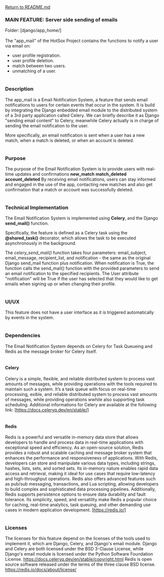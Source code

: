 [Return to README.md](../README.md)

### MAIN FEATURE: Server side sending of emails
Folder: [django/app_home/]
<br/><br/>
The "app_mail" of the HotSox Project contains the functions to notify a user via email on:

- user profile registration.
- user profile deletion.
- match between two users.
- unmatching of a user.
<br/><br/>

### Description

The app_mail is a Email Notification System, a feature that sends email notifications to users for certain events that occur in the system.
It is build by integrating the Django enbedded email module to the distributed system of a 3rd party application called Celery.
We can briefly describe it as Django "sending email content" to Celery, meanwhile Celery actually is in charge of sending the email notification to the user.

More specifically, an email notification is sent when a user has a new match, when a match is deleted, or when an account is deleted.
<br/><br/>

### Purpose

The purpose of the Email Notification System is to provide users with real-time updates and confirmations
**new_match**
**match_deleted**
**account_deleted**
By receiving email notifications, users can stay informed and engaged in the use of the app, contacting new matches and also get confirmation that a match or account was successfully deleted.
<br/><br/>

### Technical Implementation

The Email Notification System is implemented using **Celery**, and the Django **send_mail()** function.

Specifically, the feature is defined as a Celery task using the **@shared_task()** decorator, which allows the task to be executed asynchronously in the background.

The _celery_send_mail()_ function takes four parameters: email_subject, email_message, recipient_list, and notification - the same as the original Django send_mail function plus notification.
When notification is True, the function calls the send_mail() function with the provided parameters to send an email notification to the specified recipients.
The User attribute "notification" will be True if the user has selected that they would like to get emails when signing up or when changing their profile.
<br/><br/>

### UI/UX

This feature does not have a user interface as it is triggered automatically by events in the system.
<br/><br/>

### Dependencies

The Email Notification System depends on Celery for Task Queueing and Redis as the message broker for Celery itself.
<br/><br/>

#### Celery

Celery is a simple, flexible, and reliable distributed system to process vast amounts of messages, while providing operations with the tools required to maintain such a system.
It’s a task queue with focus on real-time processing, exible, and reliable distributed system to process vast amounts of messages, while providing operations wwhile also supporting task scheduling. Additional informations for Celery are available at the following link: [https://docs.celeryq.dev/en/stable/]
<br/><br/>

#### Redis

Redis is a powerful and versatile in-memory data store that allows developers to handle and process data in real-time applications with exceptional speed and efficiency. As an open-source solution, Redis provides a robust and scalable caching and message broker system that enhances the performance and responsiveness of applications. With Redis, developers can store and manipulate various data types, including strings, hashes, lists, sets, and sorted sets. Its in-memory nature enables rapid data access and retrieval, making it ideal for use cases that require low-latency and high-throughput operations. Redis also offers advanced features such as pub/sub messaging, transactions, and Lua scripting, allowing developers to build complex and sophisticated data processing pipelines. Additionally, Redis supports persistence options to ensure data durability and fault tolerance. Its simplicity, speed, and versatility make Redis a popular choice for caching, real-time analytics, task queuing, and other demanding use cases in modern application development. [https://redis.io/]
<br/><br/>

### Licenses

The licenses for this feature depend on the licenses of the tools used to implement it, which are Django, Celery, and Django's email module.
Django and Celery are both licensed under the BSD 3-Clause License, while Django's email module is licensed under the Python Software Foundation License. https://docs.celeryq.dev/en/stable/copyright.html
Redis is open source software released under the terms of the three clause BSD license. https://redis.io/docs/about/license/
